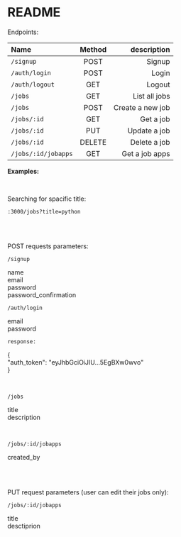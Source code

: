 # README

Endpoints: 

| Name | Method | description |
| :---         |     :---:      |          ---: |
| `/signup`   | POST    | Signup    |
| `/auth/login`     | POST       | Login      |
| `/auth/logout`     | GET       | Logout      |
| `/jobs`     | GET       | List all jobs      |
| `/jobs`     | POST       | Create a new job      |
| `/jobs/:id`     | GET       | Get a job      |
| `/jobs/:id`     | PUT       | Update a job      |
| `/jobs/:id`     | DELETE       | Delete a job      |
| `/jobs/:id/jobapps`     | GET       | Get a job apps      |



<b>Examples:</b>

<br>

<p>
	<summary>Searching for spacific title:</summary>
<p>
	
	:3000/jobs?title=python
	
</p>
</p>
<br>
<br>
<p>
POST requests parameters:
</p>
<p>
	
	/signup

<p>
name
<br>
email
<br>
password
<br>
password_confirmation

</p>

</p>
<p>

	/auth/login

<p>
email
<br>
password
<br>
</p>

	response:

{
<br>
"auth_token": "eyJhbGciOiJIU...5EgBXw0wvo"
<br>
}
</p>
<br>
<p>
	
	/jobs

<p>
title
<br>
description


</p>

</p>
<br>
<p>

	/jobs/:id/jobapps

<p>
	created_by
</p>
</p>
	
<br>
<p>
<br>
PUT request parameters (user can edit their jobs only):
<br>

	/jobs/:id/jobapps

<p>
title
<br>
desctiprion
</p>
</p>
